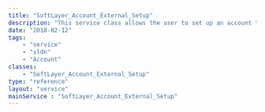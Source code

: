 ```yaml
---
title: "SoftLayer_Account_External_Setup"
description: "This service class allows the user to set up an account to be billed by an external billing system. "
date: "2018-02-12"
tags:
    - "service"
    - "sldn"
    - "Account"
classes:
    - "SoftLayer_Account_External_Setup"
type: "reference"
layout: "service"
mainService : "SoftLayer_Account_External_Setup"
---
```

